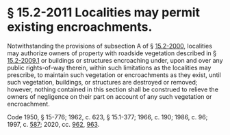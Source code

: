 # § 15.2-2011 Localities may permit existing encroachments.

<p>Notwithstanding the provisions of subsection A of § <a href='/vacode/15.2-2000/'>15.2-2000</a>, localities may authorize owners of property with roadside vegetation described in § <a href='/vacode/15.2-2009.1/'>15.2-2009.1</a> or buildings or structures encroaching under, upon and over any public rights-of-way therein, within such limitations as the localities may prescribe, to maintain such vegetation or encroachments as they exist, until such vegetation, buildings, or structures are destroyed or removed; however, nothing contained in this section shall be construed to relieve the owners of negligence on their part on account of any such vegetation or encroachment.</p><p>Code 1950, § 15-776; 1962, c. 623, § 15.1-377; 1966, c. 190; 1986, c. 96; 1997, c. <a href='http://lis.virginia.gov/cgi-bin/legp604.exe?971+ful+CHAP0587'>587</a>; 2020, cc. <a href='http://lis.virginia.gov/cgi-bin/legp604.exe?201+ful+CHAP0962'>962</a>, <a href='http://lis.virginia.gov/cgi-bin/legp604.exe?201+ful+CHAP0963'>963</a>.</p>